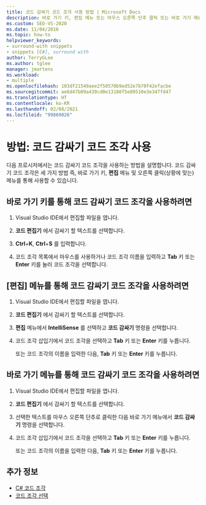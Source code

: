 ```yaml
---
title: 코드 감싸기 코드 조각 사용 방법 | Microsoft Docs
description: 바로 가기 키, 편집 메뉴 또는 마우스 오른쪽 단추 클릭 또는 바로 가기 메뉴를 통해 코드 감싸기 코드 조각에 액세스하는 방법을 알아봅니다.
ms.custom: SEO-VS-2020
ms.date: 11/04/2016
ms.topic: how-to
helpviewer_keywords:
- surround-with snippets
- snippets [C#], surround with
author: TerryGLee
ms.author: tglee
manager: jmartens
ms.workload:
- multiple
ms.openlocfilehash: 103df21549aee2f50570b9ed52e7b70f42efacbe
ms.sourcegitcommit: ae6d47b09a439cd0e13180f5e89510e3e347fd47
ms.translationtype: HT
ms.contentlocale: ko-KR
ms.lasthandoff: 02/08/2021
ms.locfileid: "99869026"
---
```

# <a name="how-to-use-surround-with-code-snippets"></a>방법: 코드 감싸기 코드 조각 사용

다음 프로시저에서는 코드 감싸기 코드 조각을 사용하는 방법을 설명합니다. 코드 감싸기 코드 조각은 세 가지 방법 즉, 바로 가기 키, **편집** 메뉴 및 오른쪽 클릭(상황에 맞는) 메뉴를 통해 사용할 수 있습니다.

## <a name="to-use-surround-with-code-snippets-through-keyboard-shortcut"></a>바로 가기 키를 통해 코드 감싸기 코드 조각을 사용하려면

1. Visual Studio IDE에서 편집할 파일을 엽니다.

1. **코드 편집기** 에서 감싸기 할 텍스트를 선택합니다.

1. **Ctrl**+**K**, **Ctrl**+**S** 를 입력합니다.

1. 코드 조각 목록에서 마우스를 사용하거나 코드 조각 이름을 입력하고 **Tab** 키 또는 **Enter** 키를 눌러 코드 조각을 선택합니다.

## <a name="to-use-surround-with-code-snippets-through-the-edit-menu"></a>[편집] 메뉴를 통해 코드 감싸기 코드 조각을 사용하려면

1. Visual Studio IDE에서 편집할 파일을 엽니다.

1. **코드 편집기** 에서 감싸기 할 텍스트를 선택합니다.

1. **편집** 메뉴에서 **IntelliSense** 를 선택하고 **코드 감싸기** 명령을 선택합니다.

1. 코드 조각 삽입기에서 코드 조각을 선택하고 **Tab** 키 또는 **Enter** 키를 누릅니다.

     또는 코드 조각의 이름을 입력한 다음, **Tab** 키 또는 **Enter** 키를 누릅니다.

## <a name="to-use-surround-with-code-snippets-through-the-context-menu"></a>바로 가기 메뉴를 통해 코드 감싸기 코드 조각을 사용하려면

1. Visual Studio IDE에서 편집할 파일을 엽니다.

1. **코드 편집기** 에서 감싸기 할 텍스트를 선택합니다.

1. 선택한 텍스트를 마우스 오른쪽 단추로 클릭한 다음 바로 가기 메뉴에서 **코드 감싸기** 명령을 선택합니다.

1. 코드 조각 삽입기에서 코드 조각을 선택하고 **Tab** 키 또는 **Enter** 키를 누릅니다.

     또는 코드 조각의 이름을 입력한 다음, **Tab** 키 또는 **Enter** 키를 누릅니다.

## <a name="see-also"></a>추가 정보

- [C# 코드 조각](../ide/visual-csharp-code-snippets.md)
- [코드 조각 선택](../ide/reference/code-snippet-picker.md)
